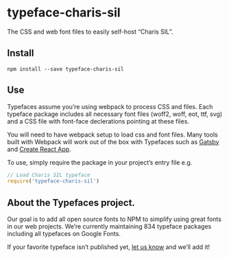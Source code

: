 
# typeface-charis-sil

The CSS and web font files to easily self-host “Charis SIL”.

## Install

`npm install --save typeface-charis-sil`

## Use

Typefaces assume you’re using webpack to process CSS and files. Each typeface
package includes all necessary font files (woff2, woff, eot, ttf, svg) and
a CSS file with font-face declerations pointing at these files.

You will need to have webpack setup to load css and font files. Many tools built
with Webpack will work out of the box with Typefaces such as [Gatsby](https://github.com/gatsbyjs/gatsby)
and [Create React App](https://github.com/facebookincubator/create-react-app).

To use, simply require the package in your project’s entry file e.g.

```javascript
// Load Charis SIL typeface
require('typeface-charis-sil')
```

## About the Typefaces project.

Our goal is to add all open source fonts to NPM to simplify using great fonts in
our web projects. We’re currently maintaining 834 typeface packages
including all typefaces on Google Fonts.

If your favorite typeface isn’t published yet, [let us know](https://github.com/KyleAMathews/typefaces)
and we’ll add it!
